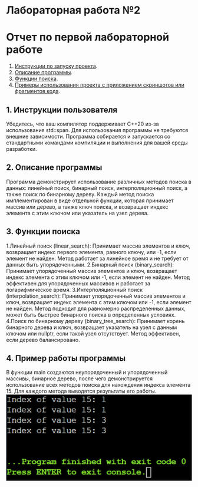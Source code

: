 # Лабораторная работа №2
# Отчет по первой лабораторной работе

1. [Инструкции по запуску проекта](#1-инструкции-по-запуску-проекта).
2. [Описание программы](#2-описание-программы).
3. [Функции поиска](#3-функции-поиска).
4. [Примеры использования проекта с приложением скриншотов или фрагментов кода](#4-пример-использования-проекта-с-приложением-скриншотов).

## 1. Инструкции пользователя
Убедитесь, что ваш компилятор поддерживает C++20 из-за использования std::span.
Для использования программы не требуются внешние зависимости.
Программа собирается и запускается со стандартными командами компиляции и выполнения для вашей среды разработки.

## 2. Описание программы
Программа демонстрирует использование различных методов поиска в данных: линейный поиск, бинарный поиск, интерполяционный поиск, а также поиск по бинарному дереву. Каждый метод поиска имплементирован в виде отдельной функции, которая принимает массив или дерево, а также ключ поиска, и возвращает индекс элемента с этим ключом или указатель на узел дерева.

## 3. Функции поиска
1.Линейный поиск (linear_search):
Принимает массив элементов и ключ, возвращает индекс первого элемента, равного ключу, или -1, если элемент не найден.
Метод работает за линейное время и не требует от данных быть упорядоченными.
2.Бинарный поиск (binary_search):
Принимает упорядоченный массив элементов и ключ, возвращает индекс элемента с этим ключом или -1, если элемент не найден.
Метод эффективен для упорядоченных массивов и работает за логарифмическое время.
3.Интерполяционный поиск (interpolation_search):
Принимает упорядоченный массив элементов и ключ, возвращает индекс элемента с этим ключом или -1, если элемент не найден.
Метод подходит для равномерно распределенных данных, может быть быстрее бинарного поиска в определенных условиях.
4.Поиск по бинарному дереву (binary_tree_search):
Принимает корень бинарного дерева и ключ, возвращает указатель на узел с данным ключом или nullptr, если такой узел отсутствует.
Метод эффективен, если дерево балансировано.

## 4. Пример работы программы
В функции main создаются неупорядоченный и упорядоченный массивы, бинарное дерево, после чего демонстрируется использование всех методов поиска для нахождения индекса элемента 15. Для каждого метода выводятся результаты его работы.
![Пример работы программы](sample.png)
